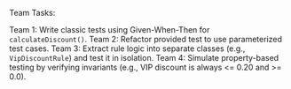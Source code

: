 
Team Tasks:

Team 1: Write classic tests using Given-When-Then for `calculateDiscount()`.
Team 2: Refactor provided test to use parameterized test cases.
Team 3: Extract rule logic into separate classes (e.g., `VipDiscountRule`) and test it in isolation.
Team 4: Simulate property-based testing by verifying invariants (e.g., VIP discount is always <= 0.20 and >= 0.0).



